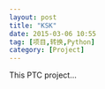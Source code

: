 ```yaml
---
layout: post
title: "KSK"
date: 2015-03-06 10:55
tag: [项目,转换,Python]
category: [Project]
---
```

This PTC project...
